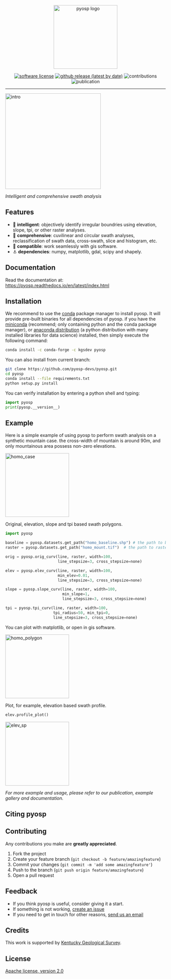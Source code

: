 <p align="center">
  <img alt="pyosp logo" src="https://i.imgur.com/vLPaRWY.png" height="200" /></p>
  <p align="center">
    <a href="/license"><img alt="software license" src="https://img.shields.io/github/license/yzh211/pyosp?style=flat-square"></a>
    <a href="/release"><img alt="github release (latest by date)" src="https://img.shields.io/github/v/release/yzh211/pyosp?style=flat-square"></a>
    <img alt="contributions" src="https://img.shields.io/badge/contributions-welcome-orange?style=flat-square"></a>
    <img alt="publication" src="https://img.shields.io/badge/publication-geomorphology-blue?style=flat-square"></a>
  </p>
</p>

---

<p><img alt="intro" src="https://i.imgur.com/7jkyyog.gif" height="300"/></p>

_Intelligent and comprehensive swath analysis_

## Features

- :gem: **intelligent**: objectively identify irregular boundries using elevation, slope, tpi, or other raster analyses.
- :milky_way: **comprehensive**: cuvilinear and circular swath analyses, reclassification of swath data, cross-swath, slice and histogram, etc.  
- :two_women_holding_hands: **compatible**: work seamlessly with gis software.
- :anchor: **dependencies**: numpy, matplotlib, gdal, scipy and shapely.

## Documentation
Read the documentation at: https://pyosp.readthedocs.io/en/latest/index.html

## Installation
We recommend to use the [conda](https://conda.io/en/latest/) package manager to install pyosp. It will provide pre-built binaries for all dependencies of pyosp. if you have the [miniconda](https://docs.conda.io/en/latest/miniconda.html) (recommend; only containing python and the conda package manager), or [anaconda distribution](https://www.anaconda.com/) (a python distribution with many installed libraries for data science) installed, then simply execute the following command:

```bash
conda install -c conda-forge -c kgsdev pyosp 
```

You can also install from current branch:

```bash
git clone https://github.com/pyosp-devs/pyosp.git
cd pyosp
conda install --file requirements.txt
python setup.py install
```

You can verify installation by entering a python shell and typing:

```python
import pyosp
print(pyosp.__version__)
```

## Example
Here is a simple example of using pyosp to perform swath analysis on a synthetic mountain case. the cross-width of mountain is around 90m, and only mountainous area possess non-zero elevations. 

<p><img alt="homo_case" src="https://i.imgur.com/nSFSqxo.png" height="200"/></p>

Original, elevation, slope and tpi based swath polygons.

```python
import pyosp

baseline = pyosp.datasets.get_path("homo_baseline.shp") # the path to baseline shapefile
raster = pyosp.datasets.get_path("homo_mount.tif")  # the path to raster file

orig = pyosp.orig_curv(line, raster, width=100,
                       line_stepsize=3, cross_stepsize=none)

elev = pyosp.elev_curv(line, raster, width=100,
                       min_elev=0.01,
                       line_stepsize=3, cross_stepsize=none)

slope = pyosp.slope_curv(line, raster, width=100,
                         min_slope=1,
                         line_stepsize=3, cross_stepsize=none)

tpi = pyosp.tpi_curv(line, raster, width=100,
                     tpi_radius=50, min_tpi=0,
                     line_stepsize=3, cross_stepsize=none)
```

You can plot with matplotlib, or open in gis software.

<p><img alt="homo_polygon" src="https://i.imgur.com/nLgQEsJ.jpg" height="200"/></p>

Plot, for example, elevation based swath profile.

```python
elev.profile_plot()
```

<img alt="elev_sp" src="https://i.imgur.com/0taXAhF.jpg.jpg" height="200"/></p>

_For more example and usage, please refer to our publication, example gallery and documentation._

## Citing pyosp

## Contributing

Any contributions you make are **greatly appreciated**.

1. Fork the project
2. Create your feature branch (`git checkout -b feature/amazingfeature`)
3. Commit your changes (`git commit -m 'add some amazingfeature'`)
4. Push to the branch (`git push origin feature/amazingfeature`)
5. Open a pull request

## Feedback

- If you think pyosp is useful, consider giving it a start.
- If something is not working, [create an issue](https://github.com/pyosp-devs/pyosp/issues/new)
- If you need to get in touch for other reasons, [send us an email](yichuan211@gmail.com)

## Credits
This work is supported by [Kentucky Geological Survey](https://www.uky.edu/kgs/).

## License
[Apache license, version 2.0](https://github.com/pyosp-devs/pyosp/blob/master/license)
